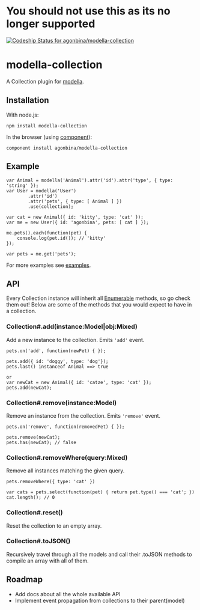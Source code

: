 You should not use this as its no longer supported
===

[ ![Codeship Status for agonbina/modella-collection](https://www.codeship.io/projects/0688df10-180b-0132-fe58-066ba6aa23b2/status)](https://www.codeship.io/projects/34189)

# modella-collection
A Collection plugin for [modella](https://github.com/modella/modella).

## Installation

With node.js:

    npm install modella-collection

In the browser (using [component](https://github.com/component/component)):

    component install agonbina/modella-collection


## Example
```
var Animal = modella('Animal').attr('id').attr('type', { type: 'string' });
var User = modella('User')
        .attr('id')
        .attr('pets', { type: [ Animal ] })
        .use(collection);

var cat = new Animal({ id: 'kitty', type: 'cat' });
var me = new User({ id: 'agonbina', pets: [ cat ] });

me.pets().each(function(pet) {
    console.log(pet.id()); // 'kitty'
});

var pets = me.get('pets');
```
For more examples see [examples](/example).

## API

Every Collection instance will inherit all [Enumerable](https://github.com/component/enumerable) methods, so go check them out!
Below are some of the methods that you would expect to have in a collection.

### Collection#.add(instance:Model|obj:Mixed)
Add a new instance to the collection. Emits ```'add'``` event.
```
pets.on('add', function(newPet) { });

pets.add({ id: 'doggy', type: 'dog'});
pets.last() instanceof Animal ==> true

or
var newCat = new Animal({ id: 'catze', type: 'cat' });
pets.add(newCat);
```

### Collection#.remove(instance:Model)
Remove an instance from the collection. Emits ```'remove'``` event.
```
pets.on('remove', function(removedPet) { });

pets.remove(newCat);
pets.has(newCat); // false
```

### Collection#.removeWhere(query:Mixed)
Remove all instances matching the given query.
```
pets.removeWhere({ type: 'cat' })

var cats = pets.select(function(pet) { return pet.type() === 'cat'; })
cat.length(); // 0
```

### Collection#.reset()
Reset the collection to an empty array.

### Collection#.toJSON()
Recursively travel through all the models and call their .toJSON methods to compile an array with all of them.

## Roadmap
- Add docs about all the whole available API
- Implement event propagation from collections to their parent(model)
